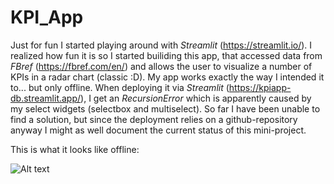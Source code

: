# KPI_App

Just for fun I started playing around with *Streamlit* (https://streamlit.io/). I realized how fun it is so I started builiding this app, that accessed data from *FBref* (https://fbref.com/en/) and allows the user to visualize a number of KPIs in a radar chart (classic :D). My app works exactly the way I intended it to... but only offline. 
When deploying it via *Streamlit* (https://kpiapp-db.streamlit.app/), I get an *RecursionError* which is apparently caused by my select widgets (selectbox and multiselect).
So far I have been unable to find a solution, but since the deployment relies on a github-repository anyway I might as well document the current status of this mini-project.

This is what it looks like offline: <br>


![Alt text]('WebApp.jpg)

